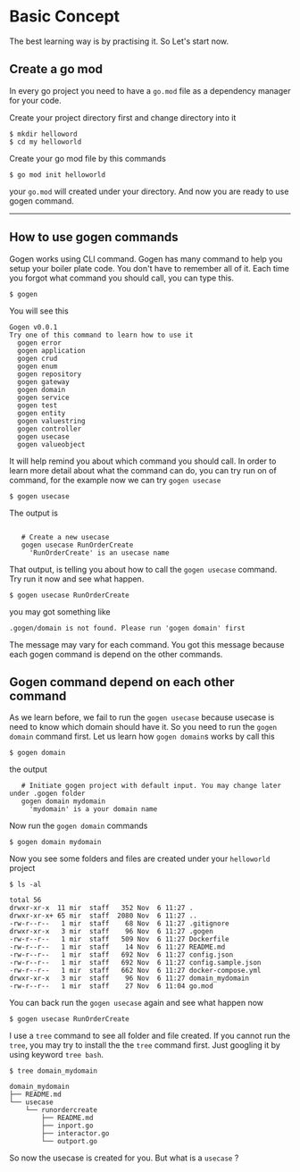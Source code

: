 # Basic Concept

The best learning way is by practising it. So Let's start now.

## Create a go mod

In every go project you need to have a `go.mod` file as a dependency manager for your code.

Create your project directory first and change directory into it

```shell
$ mkdir helloword
$ cd my helloworld
```

Create your go mod file by this commands
```shell
$ go mod init helloworld
```
your `go.mod` will created under your directory.
And now you are ready to use gogen command.

---

## How to use gogen commands

Gogen works using CLI command. 
Gogen has many command to help you setup your boiler plate code. You don't have to remember all of it. Each time you forgot what command you should call, you can type this. 

```shell
$ gogen
```
You will see this

```shell
Gogen v0.0.1
Try one of this command to learn how to use it
  gogen error
  gogen application
  gogen crud
  gogen enum
  gogen repository
  gogen gateway
  gogen domain
  gogen service
  gogen test
  gogen entity
  gogen valuestring
  gogen controller
  gogen usecase
  gogen valueobject
```

It will help remind you about which command you should call. In order to learn more detail about what the command can do, you can try run on of command, for the example now we can try `gogen usecase`

```shell
$ gogen usecase
```

The output is
```shell

   # Create a new usecase
   gogen usecase RunOrderCreate
     'RunOrderCreate' is an usecase name

```
That output, is telling you about how to call the `gogen usecase` command. Try run it now and see what happen. 
```shell
$ gogen usecase RunOrderCreate
```

you may got something like

```shell
.gogen/domain is not found. Please run 'gogen domain' first
```

The message may vary for each command. You got this message because each gogen command is depend on the other commands.

## Gogen command depend on each other command

As we learn before, we fail to run the `gogen usecase` because usecase is need to know which domain should have it. So you need to run the `gogen domain` command first. Let us learn how `gogen domain`s works by call this

```shell
$ gogen domain
```

the output
```shell
   # Initiate gogen project with default input. You may change later under .gogen folder
   gogen domain mydomain
     'mydomain' is a your domain name
```

Now run the `gogen domain` commands

```shell
$ gogen domain mydomain
```

Now you see some folders and files are created under your `helloworld` project

```shell
$ ls -al

total 56
drwxr-xr-x  11 mir  staff   352 Nov  6 11:27 .
drwxr-xr-x+ 65 mir  staff  2080 Nov  6 11:27 ..
-rw-r--r--   1 mir  staff    68 Nov  6 11:27 .gitignore
drwxr-xr-x   3 mir  staff    96 Nov  6 11:27 .gogen
-rw-r--r--   1 mir  staff   509 Nov  6 11:27 Dockerfile
-rw-r--r--   1 mir  staff    14 Nov  6 11:27 README.md
-rw-r--r--   1 mir  staff   692 Nov  6 11:27 config.json
-rw-r--r--   1 mir  staff   692 Nov  6 11:27 config.sample.json
-rw-r--r--   1 mir  staff   662 Nov  6 11:27 docker-compose.yml
drwxr-xr-x   3 mir  staff    96 Nov  6 11:27 domain_mydomain
-rw-r--r--   1 mir  staff    27 Nov  6 11:04 go.mod

```

You can back run the `gogen usecase` again and see what happen now
```shell
$ gogen usecase RunOrderCreate
```
I use a `tree` command to see all folder and file created. If you cannot run the `tree`, you may try to install the the `tree` command first. Just googling it by using keyword `tree bash`.  

```shell
$ tree domain_mydomain

domain_mydomain
├── README.md
└── usecase
    └── runordercreate
        ├── README.md
        ├── inport.go
        ├── interactor.go
        └── outport.go
```

So now the usecase is created for you. But what is a `usecase` ?

